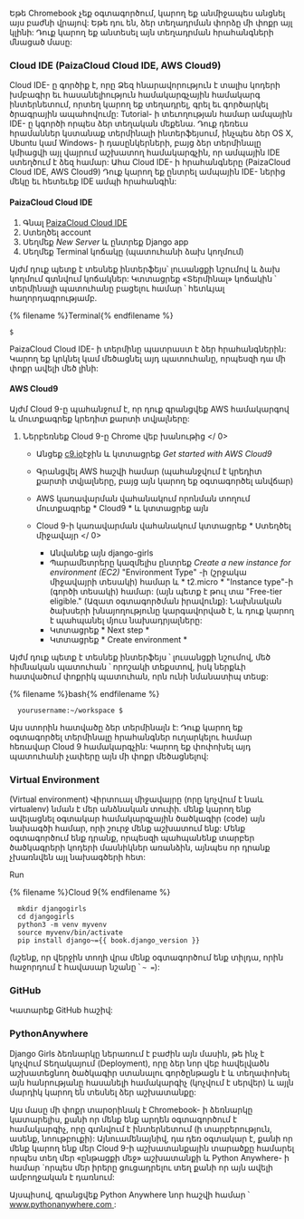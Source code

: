 Եթե ​​Chromebook չեք օգտագործում, կարող եք անմիջապես անցնել այս բաժնի վրայով: Եթե ​​դու են, ձեր տեղադրման փորձը մի փոքր այլ կլինի: Դուք կարող եք անտեսել այն տեղադրման հրահանգների մնացած մասը:

### Cloud IDE (PaizaCloud Cloud IDE, AWS Cloud9)

Cloud IDE- ը գործիք է, որը Ձեզ հնարավորություն է տալիս կոդերի խմբագիր եւ հասանելիություն համակարգչային համակարգ ինտերնետում, որտեղ կարող եք տեղադրել, գրել եւ գործարկել ծրագրային ապահովումը: Tutorial- ի տեւողության համար ամպային IDE- ը կգործի որպես ձեր տեղական մեքենա. Դուք դեռեւս հրամաններ կստանաք տերմինալի ինտերֆեյսում, ինչպես ձեր OS X, Ubuntu կամ Windows- ի դասընկերների, բայց ձեր տերմինալը կմիացվի այլ վայրում աշխատող համակարգչին, որ ամպային IDE ստեղծում է ձեզ համար: Ահա Cloud IDE- ի հրահանգները (PaizaCloud Cloud IDE, AWS Cloud9) Դուք կարող եք ընտրել ամպային IDE- ներից մեկը եւ հետեւեք IDE ամպի հրահանգին:

#### PaizaCloud Cloud IDE 

1. Գնալ [PaizaCloud Cloud IDE](https://paiza.cloud/)
2. Ստեղծել account
3. Սեղմեք *New Server* և ընտրեք Django app
4. Սեղմեք Terminal կոճակը (պատուհանի ձախ կողմում)

Այժմ դուք պետք է տեսնեք ինտերֆեյս՝ լուսանցքի նշումով և ձախ կողմում գտնվում կոճակներ: Կտտացրեք «Տերմինալ» կոճակին ՝ տերմինալի պատուհանը բացելու համար ՝ հետևյալ հաղորդագրությամբ.

{% filename %}Terminal{% endfilename %}

    $
    

PaizaCloud Cloud IDE- ի տերմինը պատրաստ է ձեր հրահանգներին: Կարող եք կրկնել կամ մեծացնել այդ պատուհանը, որպեսզի դա մի փոքր ավելի մեծ լինի:

#### AWS Cloud9 

Այժմ Cloud 9-ը պահանջում է, որ դուք գրանցվեք AWS համակարգով և մուտքագրեք կրեդիտ քարտի տվյալները:

1. Ներբեռնեք Cloud 9-ը  Chrome վեբ խանութից </ 0></li> 
    
    - Անցեք [c9.io](https://c9.io)էջին և կտտացրեք *Get started with AWS Cloud9*
    - Գրանցվել AWS հաշվի համար (պահանջվում է կրեդիտ քարտի տվյալները, բայց այն կարող եք օգտագործել անվճար)
    - AWS կառավարման վահանակում որոնման տողում մուտքագրեք * Cloud9 * և կտտացրեք այն
    - Cloud 9-ի կառավարման վահանակում կտտացրեք * Ստեղծել միջավայր </ 0></li> 
        
        - Անվանեք այն django-girls
        - Պարամետրերը կազմելիս ընտրեք *Create a new instance for environment (EC2)* "Environment Type" -ի (շրջակա միջավայրի տեսակի) համար և * t2.micro * "Instance type"-ի (գործի տեսակի) համար: (այն պետք է թուլ տա "Free-tier eligible." (Ազատ օգտագործման իրավունք): Նախնական ծախսերի խնայողությունը կարգավորված է, և դուք կարող է պահպանել մյուս նախադրյալները:
        - Կտտացրեք * Next step *
        - Կտտացրեք * Create environment *</ol> 
        
        Այժմ դուք պետք է տեսնեք ինտերֆեյս ՝ լուսանցքի նշումով, մեծ հիմնական պատուհան ՝ որոշակի տեքստով, իսկ ներքևի հատվածում փոքրիկ պատուհան, որն ունի նմանատիպ տեսք:
        
        {% filename %}bash{% endfilename %}
        
            yourusername:~/workspace $
            
            
        
        Այս ստորին հատվածը ձեր տերմինալն է: Դուք կարող եք օգտագործել տերմինալը հրահանգներ ուղարկելու համար հեռավար Cloud 9 համակարգչին: Կարող եք փոփոխել այդ պատուհանի չափերը այն մի փոքր մեծացնելով:
        
        ### Virtual Environment
        
        (Virtual environment) Վիրտուալ միջավայրը (որը կոչվում է նաև virtualenv) նման է մեր անձնական տուփի. մենք կարող ենք ավելացնել օգտակար համակարգչային ծածկագիր (code) այն նախագծի համար, որի շուրջ մենք աշխատում ենք: Մենք օգտագործում ենք դրանք, որպեսզի պահպանենք տարբեր ծածկագրերի կոդերի մասնիկներ առանձին, այնպես որ դրանք չխառնվեն այլ նախագծերի հետ: 
        
        Run
        
        {% filename %}Cloud 9{% endfilename %}
        
            mkdir djangogirls
            cd djangogirls
            python3 -m venv myvenv
            source myvenv/bin/activate
            pip install django~={{ book.django_version }}
            
        
        (նշենք, որ վերջին տողի վրա մենք օգտագործում ենք տիլդա, որին հաջորդում է հավասար նշանը ՝ ` ~ = `):
        
        ### GitHub
        
        Կատարեք GitHub հաշիվ:
        
        ### PythonAnywhere 
        
        Django Girls ձեռնարկը ներառում է բաժին այն մասին, թե ինչ է կոչվում Տեղակայում (Deployment), որը ձեր նոր վեբ հավելվածն աշխատեցնող ծածկագիր ստանալու գործընթացն է և տեղափոխել այն հանրությանը հասանելի համակարգիչ (կոչվում է սերվեր) և այլն մարդիկ կարող են տեսնել ձեր աշխատանքը:
        
        Այս մասը մի փոքր տարօրինակ է Chromebook- ի ձեռնարկը կատարելիս, քանի որ մենք ենք արդեն օգտագործում է համակարգիչ, որը գտնվում է ինտերնետում (ի տարբերություն, ասենք, նոութբուքի): Այնուամենայնիվ, դա դեռ օգտակար է, քանի որ մենք կարող ենք մեր Cloud 9-ի աշխատանքային տարածքը համարել որպես տեղ մեր «ընթացքի մեջ» աշխատանքի և Python Anywhere- ի համար `որպես մեր իրերը ցուցադրելու տեղ քանի որ այն ավելի ամբողջական է դառնում:
        
        Այսպիսով, գրանցվեք Python Anywhere նոր հաշվի համար ՝ [ www.pythonanywhere.com ](https://www.pythonanywhere.com):